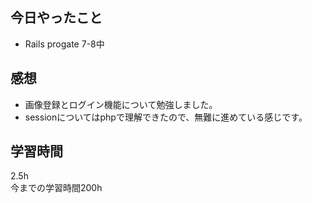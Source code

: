 ## 今日やったこと
- Rails progate 7-8中

## 感想
- 画像登録とログイン機能について勉強しました。
- sessionについてはphpで理解できたので、無難に進めている感じです。 

## 学習時間
2.5h  
今までの学習時間200h 

